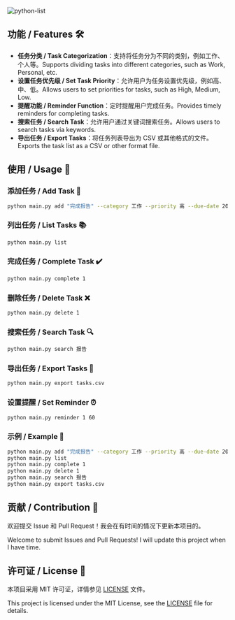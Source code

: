 ![python-list](https://socialify.git.ci/lkcdm/python-list/image?description=1&language=1&name=1&owner=1&pattern=Floating%20Cogs&theme=Light)

## 功能 / Features 🛠️

- **任务分类 / Task Categorization**：支持将任务分为不同的类别，例如工作、个人等。Supports dividing tasks into different categories, such as Work, Personal, etc.
- **设置任务优先级 / Set Task Priority**：允许用户为任务设置优先级，例如高、中、低。Allows users to set priorities for tasks, such as High, Medium, Low.
- **提醒功能 / Reminder Function**：定时提醒用户完成任务。Provides timely reminders for completing tasks.
- **搜索任务 / Search Task**：允许用户通过关键词搜索任务。Allows users to search tasks via keywords.
- **导出任务 / Export Tasks**：将任务列表导出为 CSV 或其他格式的文件。Exports the task list as a CSV or other format file.

## 使用 / Usage 📝

### 添加任务 / Add Task 📃

```sh
python main.py add "完成报告" --category 工作 --priority 高 --due-date 2024-11-05
```

### 列出任务 / List Tasks 📚

```sh
python main.py list
```

### 完成任务 / Complete Task ✔️

```sh
python main.py complete 1
```

### 删除任务 / Delete Task ❌

```sh
python main.py delete 1
```

### 搜索任务 / Search Task 🔍

```sh
python main.py search 报告
```

### 导出任务 / Export Tasks 💾

```sh
python main.py export tasks.csv
```

### 设置提醒 / Set Reminder ⏰

```sh
python main.py reminder 1 60
```

### 示例 / Example 📘

```sh
python main.py add "完成报告" --category 工作 --priority 高 --due-date 2024-11-05
python main.py list
python main.py complete 1
python main.py delete 1
python main.py search 报告
python main.py export tasks.csv
```

## 贡献 / Contribution 🤝

欢迎提交 Issue 和 Pull Request！我会在有时间的情况下更新本项目的。

Welcome to submit Issues and Pull Requests! I will update this project when I have time.

## 许可证 / License 📜

本项目采用 MIT 许可证，详情参见 [LICENSE](LICENSE) 文件。

This project is licensed under the MIT License, see the [LICENSE](LICENSE) file for details.